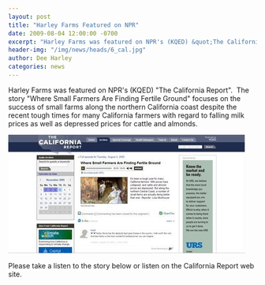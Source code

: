 ```yaml
---
layout: post
title: "Harley Farms Featured on NPR"
date: 2009-08-04 12:00:00 -0700
excerpt: "Harley Farms was featured on NPR's (KQED) &quot;The California Report&quot;.  The story &quot;Where Small Farmers Are Finding Fertile ..."
header-img: "/img/news/heads/6_cal.jpg"
author: Dee Harley
categories: news
---
```

Harley Farms was featured on NPR's (KQED) &quot;The California
Report&quot;.  The story &quot;Where Small Farmers Are Finding
Fertile Ground&quot; focuses on the success of small farms along the
northern California coast despite the recent tough times for many
California farmers with regard to falling milk prices as well as
depressed prices for cattle and almonds.

![image](/img/news/6_cal.jpg)

Please take a listen to the story below or listen on the California
Report web site.

